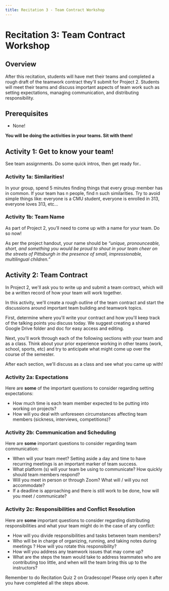 ```yaml
---
title: Recitation 3 - Team Contract Workshop
---
```


# Recitation 3: Team Contract Workshop

## Overview

After this recitation, students will have met their teams and completed a rough draft of the teamwork contract they'll submit for Project 2. Students will meet their teams and discuss important aspects of team work such as setting expectations, managing communication, and distributing responsibility.

## Prerequisites
- None!

**You will be doing the activities in your teams. Sit with them!**

## Activity 1: Get to know your team!

See team assignments. Do some quick intros, then get ready for..

### **Activity 1a: Similarities!**

In your group, spend 5 minutes finding things that every group member has in common. If your team has n people, find n such similarities. Try to avoid simple things like: everyone is a CMU student, everyone is enrolled in 313, everyone loves 313, etc…

### **Activity 1b: Team Name**

As part of Project 2, you’ll need to come up with a name for your team. Do so now!

As per the project handout, your name should be *“unique, pronounceable, short, and something you would be proud to shout in your team cheer on the streets of Pittsburgh in the presence of small, impressionable, multilingual children.”*

## Activity 2: Team Contract

In Project 2, we'll ask you to write up and submit a team contract, which will be a written record of how your team will work together.

In this activity, we'll create a rough outline of the team contract and start the discussions around important team building and teamwork topics.

First, determine where you'll write your contract and how you'll keep track of the talking points you discuss today. We suggest creating a shared Google Drive folder and doc for easy access and editing.

Next, you'll work through each of the following sections with your team and as a class. Think about your prior experience working in other teams (work, school, sports, etc) and try to anticipate what might come up over the course of the semester.

After each section, we'll discuss as a class and see what you came up with!

### **Activity 2a: Expectations**

Here are **some** of the important questions to consider regarding setting expectations:

-  How much time is each team member expected to be putting into working on projects?
- How will you deal with unforeseen circumstances affecting team members (sickness, interviews, competitions)?

### **Activity 2b: Communication and Scheduling**

Here are **some** important questions to consider regarding team communication:

-   When will your team meet? Setting aside a day and time to have recurring meetings is an important marker of team success.
-   What platform (s) will your team be using to communicate? How quickly should team members respond?
-   Will you meet in person or through Zoom? What will / will you not accommodate?
-   If a deadline is approaching and there is still work to be done, how will you meet / communicate?

### **Activity 2c: Responsibilities and Conflict Resolution**

Here are **some** important questions to consider regarding distributing responsibilities and what your team might do in the case of any conflict:

-   How will you divide responsibilities and tasks between team members?
-   Who will be in charge of organizing, running, and taking notes during meetings ? How will you rotate this responsibility?
-   How will you address any teamwork issues that may come up?
-   What are the steps the team would take to address teammates who are contributing too little, and when will the team bring this up to the instructors?

Remember to do Recitation Quiz 2 on Gradescope! Please only open it after you have completed all the steps above.
